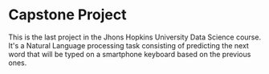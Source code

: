 # Capstone Project
This is the last project in the Jhons Hopkins University Data Science course. It's  a Natural Language processing task consisting of predicting the next word that will be typed on a smartphone keyboard based on the previous ones.
